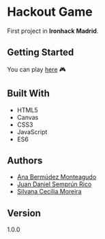 # Hackout Game

First project in **Ironhack Madrid**.

## Getting Started

You can play [here](https://juansemprun.github.io/hackout-game/) 🎮

## Built With
 
 - HTML5
 - Canvas
 - CSS3
 - JavaScript 
 - ES6

## Authors

- [Ana Bermúdez Monteagudo](https://github.com/Anabm90) 
- [Juan Daniel Semprún Rico](https://github.com/juansemprun) 
- [Silvana Cecilia Moreira](https://github.com/scmoreira)

## Version

1.0.0

